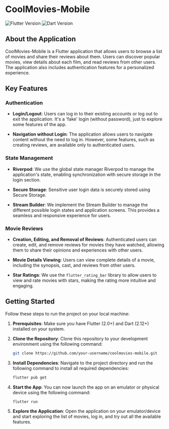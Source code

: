 # CoolMovies-Mobile

![Flutter Version](https://img.shields.io/badge/Flutter-2.0+-blue.svg)
![Dart Version](https://img.shields.io/badge/Dart-2.12+-blue.svg)

## About the Application

CoolMovies-Mobile is a Flutter application that allows users to browse a list of movies and share their reviews about them. Users can discover popular movies, view details about each film, and read reviews from other users. The application also includes authentication features for a personalized experience.

## Key Features

### Authentication

- **Login/Logout**: Users can log in to their existing accounts or log out to exit the application. It's a 'fake' login (without password), just to explore some features of the app.

- **Navigation without Login**: The application allows users to navigate content without the need to log in. However, some features, such as creating reviews, are available only to authenticated users.

### State Management

- **Riverpod**: We use the global state manager Riverpod to manage the application's state, enabling synchronization with secure storage in the login section.

- **Secure Storage**: Sensitive user login data is securely stored using Secure Storage.

- **Stream Builder**: We implement the Stream Builder to manage the different possible login states and application screens. This provides a seamless and responsive experience for users.

### Movie Reviews

- **Creation, Editing, and Removal of Reviews**: Authenticated users can create, edit, and remove reviews for movies they have watched, allowing them to share their opinions and experiences with other users.

- **Movie Details Viewing**: Users can view complete details of a movie, including the synopsis, cast, and reviews from other users.

- **Star Ratings**: We use the `flutter_rating_bar` library to allow users to view and rate movies with stars, making the rating more intuitive and engaging.

## Getting Started

Follow these steps to run the project on your local machine:

1. **Prerequisites**: Make sure you have Flutter (2.0+) and Dart (2.12+) installed on your system.

2. **Clone the Repository**: Clone this repository to your development environment using the following command:

    ```bash
    git clone https://github.com/your-username/coolmovies-mobile.git
    ```

3. **Install Dependencies**: Navigate to the project directory and run the following command to install all required dependencies:

    ```bash
    flutter pub get
    ```

4. **Start the App**: You can now launch the app on an emulator or physical device using the following command:

    ```bash
    flutter run
    ```

5. **Explore the Application**: Open the application on your emulator/device and start exploring the list of movies, log in, and try out all the available features.
